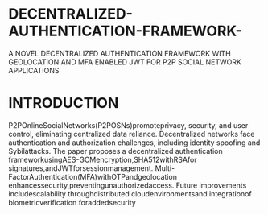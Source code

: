 # DECENTRALIZED-AUTHENTICATION-FRAMEWORK-
A NOVEL DECENTRALIZED AUTHENTICATION FRAMEWORK WITH GEOLOCATION AND MFA ENABLED JWT FOR P2P SOCIAL NETWORK APPLICATIONS

 # INTRODUCTION
 P2POnlineSocialNetworks(P2POSNs)promoteprivacy,
 security, and user control, eliminating centralized data
 reliance.
 Decentralized networks face authentication and
 authorization challenges, including identity spoofing and
 Sybilattacks.
 The paper proposes a decentralized authentication
 frameworkusingAES-GCMencryption,SHA512withRSAfor
 signatures,andJWTforsessionmanagement.
 Multi-FactorAuthentication(MFA)withOTPandgeolocation
 enhancessecurity,preventingunauthorizedaccess.
 Future improvements includescalability throughdistributed
 cloudenvironmentsand integrationof biometricverification
 foraddedsecurity
